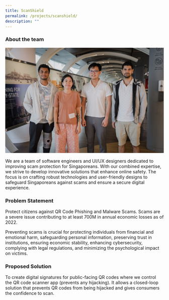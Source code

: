 ```yaml
---
title: ScanShield
permalink: /projects/scanshield/
description: ""
---
```

### About the team

![](/images/scanshield.jpeg)

We are a team of software engineers and UI/UX designers dedicated to improving scam protection for Singaporeans. With our combined expertise, we strive to develop innovative solutions that enhance online safety. The focus is on crafting robust technologies and user-friendly designs to safeguard Singaporeans against scams and ensure a secure digital experience.


### Problem Statement

Protect citizens against QR Code Phishing and Malware Scams. Scams are a severe issue contributing to at least 700M in annual economic losses as of 2022.

Preventing scams is crucial for protecting individuals from financial and emotional harm, safeguarding personal information, preserving trust in institutions, ensuring economic stability, enhancing cybersecurity, complying with legal regulations, and minimizing the psychological impact on victims.

### Proposed Solution

To create digital signatures for public-facing QR codes where we control the QR code scanner app (prevents any hijacking). It allows a closed-loop solution that prevents QR codes from being hijacked and gives consumers the confidence to scan.